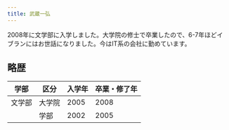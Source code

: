 ```yaml
---
title: 武蔵一弘
---
```


2008年に文学部に入学しました。大学院の修士で卒業したので、6-7年ほどイブランにはお世話になりました。今はIT系の会社に勤めています。

## 略歴
<table>
    <thead>
        <tr>
            <th>学部</th>
            <th>区分</th>
            <th>入学年</th>
            <th>卒業・修了年</th>
        </tr>
    </thead>
    <tbody>
        <tr>
            <td>文学部</td>
            <td>大学院</td>
            <td>2005</td>
            <td>2008</td>
        </tr>
        <tr>
            <td></td>
            <td>学部</td>
            <td>2002</td>
            <td>2005</td>
        </tr>
    </tbody>
</table>
